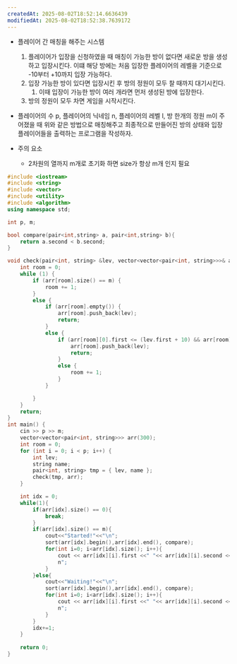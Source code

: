```yaml
---
createdAt: 2025-08-02T18:52:14.6636439
modifiedAt: 2025-08-02T18:52:38.7639172
---
```

- 플레이어 간 매칭을 해주는 시스템 
	1. 플레이어가 입장을 신청하였을 때 매칭이 가능한 방이 없다면 새로운 방을 생성하고 입장시킨다. 이떄 해당 방에는 처음 입장한 플레이어의 레벨을 기준으로 -10부터 +10까지 입장 가능하다.
	2. 입장 가능한 방이 있다면 입장시킨 후 방의 정원이 모두 찰 때까지 대기시킨다.
	    1. 이때 입장이 가능한 방이 여러 개라면 먼저 생성된 방에 입장한다.
	3. 방의 정원이 모두 차면 게임을 시작시킨다.
- 플레이어의 수 p, 플레이어의 닉네임 n, 플레이어의 레벨 l, 방 한개의 정원 m이 주어졌을 때 위와 같은 방법으로 매칭해주고 최종적으로 만들어진 방의 상태와 입장 플레이어들을 출력하는 프로그램을 작성하자.

- 주의 요소
	- 2차원의 열까지 m개로 초기화 하면 size가 항상 m개 인지 필요
	
	

``` c++
#include <iostream>
#include <string>
#include <vector>
#include <utility>
#include <algorithm>
using namespace std;

int p, m;

bool compare(pair<int,string> a, pair<int,string> b){
	return a.second < b.second;
}

void check(pair<int, string> &lev, vector<vector<pair<int, string>>>& arr) {
	int room = 0;
	while (1) {
		if (arr[room].size() == m) {
			room += 1;
		}
		else {
			if (arr[room].empty()) {
				arr[room].push_back(lev);
				return;
			}
			else {
				if (arr[room][0].first <= (lev.first + 10) && arr[room][0].first >= (lev.first - 10)) {
					arr[room].push_back(lev);
					return;
				}
				else {
					room += 1;
				}
			}

		}
	}
	return;
}
int main() {
	cin >> p >> m;
	vector<vector<pair<int, string>>> arr(300);
	int room = 0;
	for (int i = 0; i < p; i++) {
		int lev;
		string name;
		pair<int, string> tmp = { lev, name };
		check(tmp, arr);
	}

	int idx = 0;
	while(1){
		if(arr[idx].size() == 0){
			break;
		}
		if(arr[idx].size() == m){
			cout<<"Started!"<<"\n";
			sort(arr[idx].begin(),arr[idx].end(), compare);
			for(int i=0; i<arr[idx].size(); i++){
				cout << arr[idx][i].first <<" "<< arr[idx][i].second << "
				n";
			}
		}else{
			cout<<"Waiting!"<<"\n";
			sort(arr[idx].begin(),arr[idx].end(), compare);
			for(int i=0; i<arr[idx].size(); i++){
				cout << arr[idx][i].first <<" "<< arr[idx][i].second << "
				n";
			}
		}
		idx+=1;
	}
	
	return 0;
}

```
